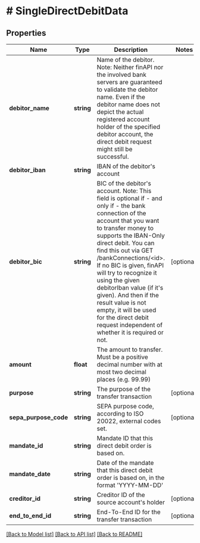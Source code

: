 # # SingleDirectDebitData

## Properties

Name | Type | Description | Notes
------------ | ------------- | ------------- | -------------
**debitor_name** | **string** | Name of the debitor. Note: Neither finAPI nor the involved bank servers are guaranteed to validate the debitor name. Even if the debitor name does not depict the actual registered account holder of the specified debitor account, the direct debit request might still be successful. |
**debitor_iban** | **string** | IBAN of the debitor&#39;s account |
**debitor_bic** | **string** | BIC of the debitor&#39;s account. Note: This field is optional if - and only if - the bank connection of the account that you want to transfer money to supports the IBAN-Only direct debit. You can find this out via GET /bankConnections/&lt;id&gt;. If no BIC is given, finAPI will try to recognize it using the given debitorIban value (if it&#39;s given). And then if the result value is not empty, it will be used for the direct debit request independent of whether it is required or not. | [optional]
**amount** | **float** | The amount to transfer. Must be a positive decimal number with at most two decimal places (e.g. 99.99) |
**purpose** | **string** | The purpose of the transfer transaction | [optional]
**sepa_purpose_code** | **string** | SEPA purpose code, according to ISO 20022, external codes set. | [optional]
**mandate_id** | **string** | Mandate ID that this direct debit order is based on. |
**mandate_date** | **string** | Date of the mandate that this direct debit order is based on, in the format &#39;YYYY-MM-DD&#39; |
**creditor_id** | **string** | Creditor ID of the source account&#39;s holder | [optional]
**end_to_end_id** | **string** | End-To-End ID for the transfer transaction | [optional]

[[Back to Model list]](../../README.md#models) [[Back to API list]](../../README.md#endpoints) [[Back to README]](../../README.md)
